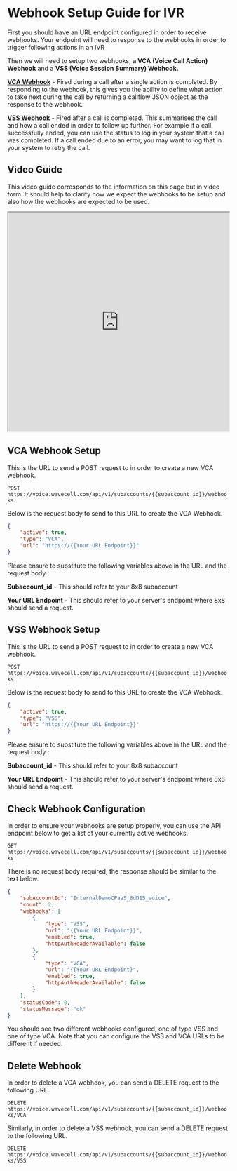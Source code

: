 # Webhook Setup Guide for IVR


First you should have an URL endpoint configured in order to receive webhooks. Your endpoint will need to response to the webhooks in order to trigger following actions in an IVR


Then we will need to setup two webhooks, **a VCA (Voice Call Action) Webhook** and a **VSS (Voice Session Summary) Webhook.** 


**[VCA Webhook](/connect/docs/voice-call-action-webhook)** - Fired during a call after a single action is completed. By responding to the webhook, this gives you the ability to define what action to take next during the call by returning a callflow JSON object as the response to the webhook.


**[VSS Webhook](/connect/reference/session-status)** - Fired after a call is completed. This summarises the call and how a call ended in order to follow up further. For example if a call successfully ended, you can use the status to log in your system that a call was completed. If a call ended due to an error, you may want to log that in your system to retry the call.


## Video Guide


This video guide corresponds to the information on this page but in video form. It should help to clarify how we expect the webhooks to be setup and also how the webhooks are expected to be used.


<iframe
  src="https://www.youtube.com/embed/aYERSDzKpCs?si=sIoBSy3BR2tqN1_l"
  height="500px"
  width="100%"
  allow="picture-in-picture; web-share"
  allowFullScreen>
</iframe>

## VCA Webhook Setup


This is the URL to send a POST request to in order to create a new VCA webhook.


`POST https://voice.wavecell.com/api/v1/subaccounts/{{subaccount_id}}/webhooks`


Below is the request body to send to this URL to create the VCA Webhook.


```json
{
    "active": true,
    "type": "VCA",
    "url": "https://{{Your URL Endpoint}}"
}

```

Please ensure to substitute the following variables above in the URL and the request body :


**Subaccount\_id** - This should refer to your 8x8 subaccount


**Your URL Endpoint** - This should refer to your server's endpoint where 8x8 should send a request.


## VSS Webhook Setup


This is the URL to send a POST request to in order to create a new VCA webhook.


`POST https://voice.wavecell.com/api/v1/subaccounts/{{subaccount_id}}/webhooks`


Below is the request body to send to this URL to create the VCA Webhook.


```json
{
    "active": true,
    "type": "VSS",
    "url": "https://{{Your URL Endpoint}}"
}

```

Please ensure to substitute the following variables above in the URL and the request body :


**Subaccount\_id** - This should refer to your 8x8 subaccount


**Your URL Endpoint** - This should refer to your server's endpoint where 8x8 should send a request.


## Check Webhook Configuration


In order to ensure your webhooks are setup properly, you can use the API endpoint below to get a list of your currently active webhooks.


`GET https://voice.wavecell.com/api/v1/subaccounts/{{subaccount_id}}/webhooks`


There is no request body required, the response should be similar to the text below.


```json
{
    "subAccountId": "InternalDemoCPaaS_8dD15_voice",
    "count": 2,
    "webhooks": [
        {
            "type": "VSS",
            "url": "{{Your URL Endpoint}}",
            "enabled": true,
            "httpAuthHeaderAvailable": false
        },
        {
            "type": "VCA",
            "url": "{{Your URL Endpoint}",
            "enabled": true,
            "httpAuthHeaderAvailable": false
        }
    ],
    "statusCode": 0,
    "statusMessage": "ok"
}

```

You should see two different webhooks configured, one of type VSS and one of type VCA. Note that you can configure the VSS and VCA URLs to be different if needed. 


## Delete Webhook


In order to delete a VCA webhook, you can send a DELETE request to the following URL.


`DELETE https://voice.wavecell.com/api/v1/subaccounts/{{subaccount_id}}/webhooks/VCA`


Similarly, in order to delete a VSS webhook, you can send a DELETE request to the following URL.


`DELETE https://voice.wavecell.com/api/v1/subaccounts/{{subaccount_id}}/webhooks/VSS`
